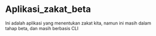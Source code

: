 # Aplikasi_zakat_beta
Ini adalah aplikasi yang menentukan zakat kita, namun ini masih dalam tahap beta, dan masih berbasis CLI
